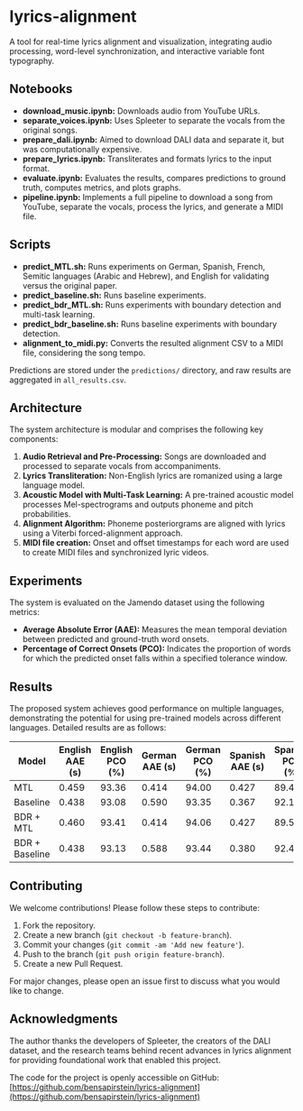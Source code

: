 # lyrics-alignment
A tool for real-time lyrics alignment and visualization, integrating audio processing, word-level synchronization, and interactive variable font typography.

## Notebooks
- **download_music.ipynb:** Downloads audio from YouTube URLs.
- **separate_voices.ipynb:** Uses Spleeter to separate the vocals from the original songs.
- **prepare_dali.ipynb:** Aimed to download DALI data and separate it, but was computationally expensive.
- **prepare_lyrics.ipynb:** Transliterates and formats lyrics to the input format.
- **evaluate.ipynb:** Evaluates the results, compares predictions to ground truth, computes metrics, and plots graphs.
- **pipeline.ipynb:** Implements a full pipeline to download a song from YouTube, separate the vocals, process the lyrics, and generate a MIDI file.

## Scripts
- **predict_MTL.sh:** Runs experiments on German, Spanish, French, Semitic languages (Arabic and Hebrew), and English for validating versus the original paper.
- **predict_baseline.sh:** Runs baseline experiments.
- **predict_bdr_MTL.sh:** Runs experiments with boundary detection and multi-task learning.
- **predict_bdr_baseline.sh:** Runs baseline experiments with boundary detection.
- **alignment_to_midi.py:** Converts the resulted alignment CSV to a MIDI file, considering the song tempo.

Predictions are stored under the `predictions/` directory, and raw results are aggregated in `all_results.csv`.



## Architecture
The system architecture is modular and comprises the following key components:
1. **Audio Retrieval and Pre-Processing:** Songs are downloaded and processed to separate vocals from accompaniments.
2. **Lyrics Transliteration:** Non-English lyrics are romanized using a large language model.
3. **Acoustic Model with Multi-Task Learning:** A pre-trained acoustic model processes Mel-spectrograms and outputs phoneme and pitch probabilities.
4. **Alignment Algorithm:** Phoneme posteriorgrams are aligned with lyrics using a Viterbi forced-alignment approach.
5. **MIDI file creation:** Onset and offset timestamps for each word are used to create MIDI files and synchronized lyric videos.

## Experiments
The system is evaluated on the Jamendo dataset using the following metrics:
- **Average Absolute Error (AAE):** Measures the mean temporal deviation between predicted and ground-truth word onsets.
- **Percentage of Correct Onsets (PCO):** Indicates the proportion of words for which the predicted onset falls within a specified tolerance window.

## Results
The proposed system achieves good performance on multiple languages, demonstrating the potential for using pre-trained models across different languages. Detailed results are as follows:

| Model          | English AAE (s) | English PCO (%) | German AAE (s) | German PCO (%) | Spanish AAE (s) | Spanish PCO (%) | French AAE (s) | French PCO (%) |
|----------------|-----------------|-----------------|----------------|----------------|-----------------|-----------------|----------------|----------------|
| MTL            | 0.459           | 93.36           | 0.414          | 94.00          | 0.427           | 89.44           | 0.757          | 77.35          |
| Baseline       | 0.438           | 93.08           | 0.590          | 93.35          | 0.367           | 92.19           | 0.469          | 82.73          |
| BDR + MTL      | 0.460           | 93.41           | 0.414          | 94.06          | 0.427           | 89.51           | 0.752          | 77.45          |
| BDR + Baseline | 0.438           | 93.13           | 0.588          | 93.44          | 0.380           | 92.43           | 0.468          | 82.75          |

## Contributing
We welcome contributions! Please follow these steps to contribute:
1. Fork the repository.
2. Create a new branch (`git checkout -b feature-branch`).
3. Commit your changes (`git commit -am 'Add new feature'`).
4. Push to the branch (`git push origin feature-branch`).
5. Create a new Pull Request.

For major changes, please open an issue first to discuss what you would like to change.

## Acknowledgments
The author thanks the developers of Spleeter, the creators of the DALI dataset, and the research teams behind recent advances in lyrics alignment for providing foundational work that enabled this project.

The code for the project is openly accessible on GitHub: [https://github.com/bensapirstein/lyrics-alignment](https://github.com/bensapirstein/lyrics-alignment)
